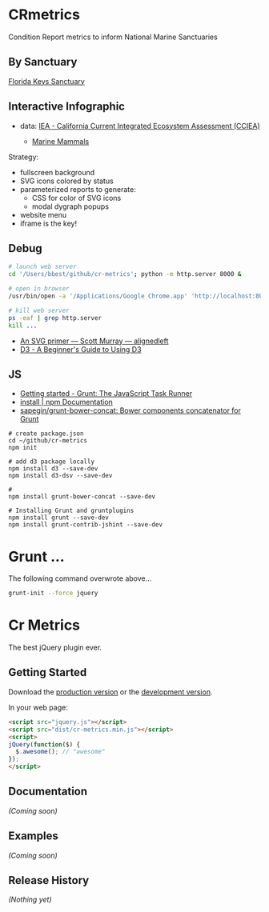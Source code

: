 # CRmetrics

Condition Report metrics to inform National Marine Sanctuaries

## By Sanctuary

[Florida Keys Sanctuary](http://floridakeys.noaa.gov/)


## Interactive Infographic

- data: [IEA - California Current Integrated Ecosystem Assessment (CCIEA)](http://www.noaa.gov/iea/regions/california-current-region/index.html)

    - [Marine Mammals](http://www.noaa.gov/iea/regions/california-current-region/indicators/marine-mammals.html)

Strategy:

- fullscreen background
- SVG icons colored by status
- parameterized reports to generate:
  - CSS for color of SVG icons
  - modal dygraph popups
- website menu
- iframe is the key!

## Debug

```bash
# launch web server
cd '/Users/bbest/github/cr-metrics'; python -m http.server 8000 &

# open in browser
/usr/bin/open -a '/Applications/Google Chrome.app' 'http://localhost:8000/index.html'

# kill web server
ps -eaf | grep http.server
kill ...
```

* [An SVG primer — Scott Murray — alignedleft](http://alignedleft.com/tutorials/d3/an-svg-primer)
* [D3 - A Beginner's Guide to Using D3](http://website.education.wisc.edu/~swu28/d3t/concept.html)



## JS

- [Getting started - Grunt: The JavaScript Task Runner](http://gruntjs.com/getting-started#package.json)
- [install | npm Documentation](https://docs.npmjs.com/cli/install)
- [sapegin/grunt-bower-concat: Bower components concatenator for Grunt](https://github.com/sapegin/grunt-bower-concat)
```
# create package.json
cd ~/github/cr-metrics
npm init

# add d3 package locally
npm install d3 --save-dev
npm install d3-dsv --save-dev

#
npm install grunt-bower-concat --save-dev

# Installing Grunt and gruntplugins
npm install grunt --save-dev
npm install grunt-contrib-jshint --save-dev
```

# Grunt ...

The following command overwrote above...

```bash
grunt-init --force jquery
```

# Cr Metrics

The best jQuery plugin ever.

## Getting Started
Download the [production version][min] or the [development version][max].

[min]: https://raw.github.com/marinebon/cr-metrics/master/dist/cr-metrics.min.js
[max]: https://raw.github.com/marinebon/cr-metrics/master/dist/cr-metrics.js

In your web page:

```html
<script src="jquery.js"></script>
<script src="dist/cr-metrics.min.js"></script>
<script>
jQuery(function($) {
  $.awesome(); // "awesome"
});
</script>
```

## Documentation
_(Coming soon)_

## Examples
_(Coming soon)_

## Release History
_(Nothing yet)_
